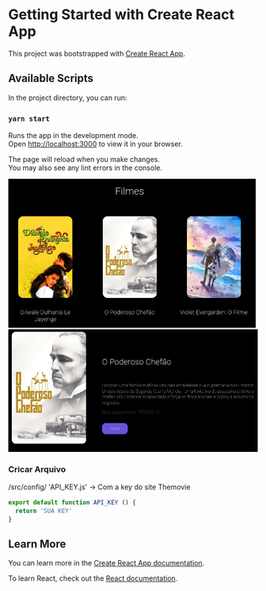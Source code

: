 # Getting Started with Create React App

This project was bootstrapped with [Create React App](https://github.com/facebook/create-react-app).

## Available Scripts

In the project directory, you can run:

### `yarn start`

Runs the app in the development mode.\
Open [http://localhost:3000](http://localhost:3000) to view it in your browser.

The page will reload when you make changes.\
You may also see any lint errors in the console.


<img width="500" src="other/img/inicio.png"> <img src="other/img/film.png" widht="500"> 


### Cricar Arquivo

/src/config/ 'API_KEY.js' -> Com a key do site Themovie

~~~javascript
export default function API_KEY () {
  return 'SUA KEY'
}
~~~

## Learn More

You can learn more in the [Create React App documentation](https://facebook.github.io/create-react-app/docs/getting-started).

To learn React, check out the [React documentation](https://reactjs.org/).
